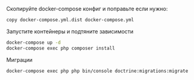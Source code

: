
Скопируйте docker-compose конфиг и поправьте если нужно:
```bash
copy docker-compose.yml.dist docker-compose.yml
```

Запустите контейнеры и подтяните зависимости
```bash
docker-compose up -d
docker-compose exec php composer install
```

Миграции
```bash
docker-compose exec php php bin/console doctrine:migrations:migrate
```
